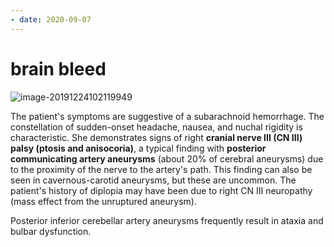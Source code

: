 ```yaml
---
- date: 2020-09-07
---
```


# brain bleed

<!-- PCA aneurysm sx -->

![image-20191224102119949](https://photos.thisispiggy.com/file/wikiFiles/image-20191224102119949.png)

The patient's symptoms are suggestive of a subarachnoid hemorrhage. The  constellation of sudden-onset headache, nausea, and nuchal rigidity is  characteristic. She demonstrates signs of right **cranial nerve III (CN III) palsy (ptosis and anisocoria)**, a typical finding with **posterior communicating artery aneurysms** (about 20% of cerebral aneurysms) due to the proximity of the nerve to  the artery's path. This finding can also be seen in cavernous-carotid  aneurysms, but these are uncommon. The patient's history of diplopia  may have been due to right CN III neuropathy (mass effect from the  unruptured aneurysm).

Posterior inferior cerebellar artery aneurysms frequently result in ataxia and bulbar dysfunction.

